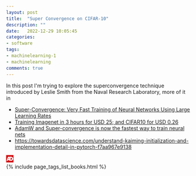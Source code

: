 ```yaml
---
layout: post
title:  "Super Convergence on CIFAR-10"
description: ""
date:   2022-12-29 10:05:45
categories:
- software
tags:
- machinelearning-1
- machinelearning
comments: true
---
```


In this post I'm trying to explore the superconvergence technique introduced by Leslie Smith from the Naval Research Laboratory, more of it in 
- [Super-Convergence: Very Fast Training of Neural Networks Using Large Learning Rates](https://arxiv.org/abs/1708.07120)
- [Training Imagenet in 3 hours for USD 25; and CIFAR10 for USD 0.26](https://www.fast.ai/posts/2018-04-30-dawnbench-fastai.html)
- [AdamW and Super-convergence is now the fastest way to train neural nets](https://www.fast.ai/posts/2018-07-02-adam-weight-decay.html)
- https://towardsdatascience.com/understand-kaiming-initialization-and-implementation-detail-in-pytorch-f7aa967e9138

<div>
  <img id="ads_logo" alt="ads" src="/public/images/ads.png" style="max-width: 20px;" />
  <div class="image-grid">
    {% include page_tags_list_books.html %}
  </div>
</div>
